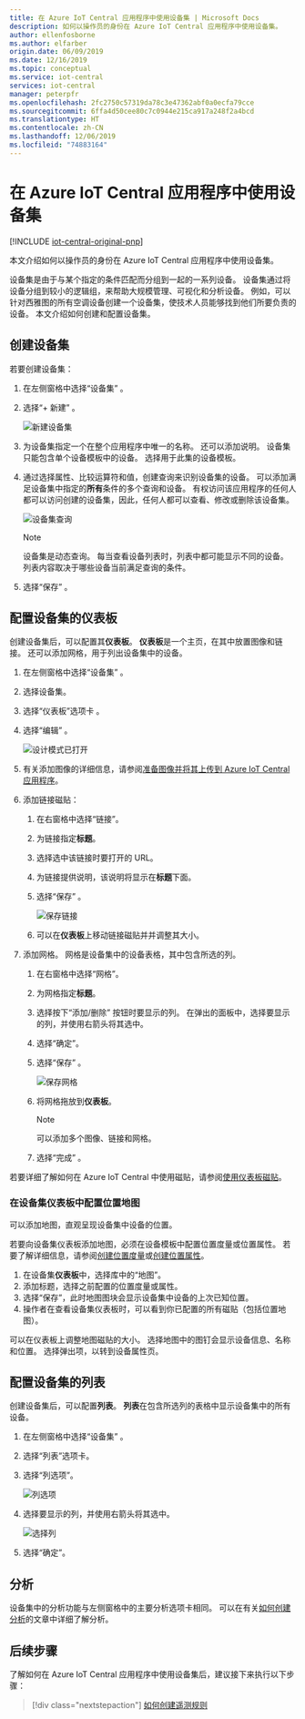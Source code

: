 ```yaml
---
title: 在 Azure IoT Central 应用程序中使用设备集 | Microsoft Docs
description: 如何以操作员的身份在 Azure IoT Central 应用程序中使用设备集。
author: ellenfosborne
ms.author: elfarber
origin.date: 06/09/2019
ms.date: 12/16/2019
ms.topic: conceptual
ms.service: iot-central
services: iot-central
manager: peterpfr
ms.openlocfilehash: 2fc2750c57319da78c3e47362abf0a0ecfa79cce
ms.sourcegitcommit: 6ffa4d50cee80c7c0944e215ca917a248f2a4bcd
ms.translationtype: HT
ms.contentlocale: zh-CN
ms.lasthandoff: 12/06/2019
ms.locfileid: "74883164"
---
```

# <a name="use-device-sets-in-your-azure-iot-central-application"></a>在 Azure IoT Central 应用程序中使用设备集

[!INCLUDE [iot-central-original-pnp](../../../includes/iot-central-original-pnp-note.md)]

本文介绍如何以操作员的身份在 Azure IoT Central 应用程序中使用设备集。

设备集是由于与某个指定的条件匹配而分组到一起的一系列设备。 设备集通过将设备分组到较小的逻辑组，来帮助大规模管理、可视化和分析设备。 例如，可以针对西雅图的所有空调设备创建一个设备集，使技术人员能够找到他们所要负责的设备。 本文介绍如何创建和配置设备集。

## <a name="create-a-device-set"></a>创建设备集

若要创建设备集：

1. 在左侧窗格中选择“设备集”  。

1. 选择“+ 新建”  。

    ![新建设备集](media/howto-use-device-sets/image1.png)

1. 为设备集指定一个在整个应用程序中唯一的名称。 还可以添加说明。 设备集只能包含单个设备模板中的设备。 选择用于此集的设备模板。

1. 通过选择属性、比较运算符和值，创建查询来识别设备集的设备。 可以添加满足设备集中指定的**所有**条件的多个查询和设备。 有权访问该应用程序的任何人都可以访问创建的设备集，因此，任何人都可以查看、修改或删除该设备集。

    ![设备集查询](media/howto-use-device-sets/image2.png)

    > [!NOTE]
    > 设备集是动态查询。 每当查看设备列表时，列表中都可能显示不同的设备。 列表内容取决于哪些设备当前满足查询的条件。

1. 选择“保存”  。

## <a name="configure-the-dashboard-for-your-device-set"></a>配置设备集的仪表板

创建设备集后，可以配置其**仪表板**。 **仪表板**是一个主页，在其中放置图像和链接。 还可以添加网格，用于列出设备集中的设备。

1. 在左侧窗格中选择“设备集”  。

1. 选择设备集。

1. 选择“仪表板”选项卡  。

1. 选择“编辑”  。

    ![设计模式已打开](media/howto-use-device-sets/image3.png)

1. 有关添加图像的详细信息，请参阅[准备图像并将其上传到 Azure IoT Central 应用程序](howto-prepare-images.md)。

1. 添加链接磁贴：
    1. 在右窗格中选择“链接”。 
    1. 为链接指定**标题**。
    1. 选择选中该链接时要打开的 URL。
    1. 为链接提供说明，该说明将显示在**标题**下面。
    1. 选择“保存”  。

        ![保存链接](media/howto-use-device-sets/image7.png)

    1. 可以在**仪表板**上移动链接磁贴并并调整其大小。

1. 添加网格。 网格是设备集中的设备表格，其中包含所选的列。
    1. 在右窗格中选择“网格”。 
    1. 为网格指定**标题**。
    1. 选择按下“添加/删除”  按钮时要显示的列。 在弹出的面板中，选择要显示的列，并使用右箭头将其选中。
    1. 选择“确定”。 
    1. 选择“保存”  。

        ![保存网格](media/howto-use-device-sets/image9.png)

    1. 将网格拖放到**仪表板**。

        > [!NOTE]
        > 可以添加多个图像、链接和网格。
  
    1. 选择“完成”  。

若要详细了解如何在 Azure IoT Central 中使用磁贴，请参阅[使用仪表板磁贴](howto-use-tiles.md)。

### <a name="configure-a-location-map-in-your-device-sets-dashboard"></a>在设备集仪表板中配置位置地图

可以添加地图，直观呈现设备集中设备的位置。

若要向设备集仪表板添加地图，必须在设备模板中配置位置度量或位置属性。 若要了解详细信息，请参阅[创建位置度量](howto-set-up-template.md)或[创建位置属性](howto-set-up-template.md)。

1. 在设备集**仪表板**中，选择库中的“地图”。 
2. 添加标题，选择之前配置的位置度量或属性。
3. 选择“保存”，此时地图图块会显示设备集中设备的上次已知位置。 
4. 操作者在查看设备集仪表板时，可以看到你已配置的所有磁贴（包括位置地图）。

可以在仪表板上调整地图磁贴的大小。 选择地图中的图钉会显示设备信息、名称和位置。 选择弹出项，以转到设备属性页。

## <a name="configure-the-list-for-your-device-set"></a>配置设备集的列表

创建设备集后，可以配置**列表**。 **列表**在包含所选列的表格中显示设备集中的所有设备。

1. 在左侧窗格中选择“设备集”  。

1. 选择“列表”选项卡。 

1. 选择“列选项”。 

    ![列选项](media/howto-use-device-sets/image11.png)

1. 选择要显示的列，并使用右箭头将其选中。

    ![选择列](media/howto-use-device-sets/image12.png)

1. 选择“确定”。 

## <a name="analytics"></a>分析

设备集中的分析功能与左侧窗格中的主要分析选项卡相同。 可以在有关[如何创建分析](howto-use-device-sets.md)的文章中详细了解分析。

## <a name="next-steps"></a>后续步骤

了解如何在 Azure IoT Central 应用程序中使用设备集后，建议接下来执行以下步骤：

> [!div class="nextstepaction"]
> [如何创建遥测规则](howto-create-telemetry-rules.md)
